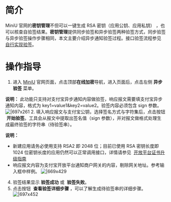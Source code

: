 # 简介

MiniU 官网的**密钥管理**不但可以一键生成 RSA 密钥（应用公钥、应用私钥） ，也可以核查自验签结果。**密钥管理**提供同步验签和异步验签两种验签方式，同步验签与异步验签操作步骤相同，本文主要介绍异步通知验签过程。接口验签流程参见 [自行实现验签](https://opendocs.alipay.com/open/200/106120)。

# 操作指导

1. 进入 [MiniU](https://miniu.alipay.com/) 官网页面，点击顶部**在线加密**导航，进入页面后，点击左侧 **异步验签** 菜单。

**说明：** 此功能只支持对支付宝异步通知内容做验签，响应报文需要填支付宝异步通知内容，格式为 key1=value1&key2=value2。验签内容必须包含 sign 参数。 ![|697x261](https://cdn.nlark.com/yuque/0/2021/png/179989/1636623246798-1c99e8b8-b36d-461a-8a78-f8100cec2f94.png#align=left&display=inline&height=719&margin=%5Bobject%20Object%5D&name=image.png&originHeight=719&originWidth=1920&size=109469&status=done&style=none&width=1920) 2. 填入响应报文与支付宝公钥，选择签名方式与字符集后，点击按钮  **开始验签**。工具会从报文中提取出签名值（sign 参数），并对报文做格式处理生成最终验签的字符串（待验签串）。

**说明：**

- 新建应用请务必使用支持 RSA2 即 2048 位；目前已使用 RSA 密钥长度即 1024 位密钥长度的应用仍然可以正常调用接口，详情请参见  [开放平台证书升级指南](https://opendocs.alipay.com/open/291/twngcd)
- 响应报文内容为支付宝开放平台通知商户网关的内容，剔除网关地址。参考输入框中样例。 ![|669x429](https://cdn.nlark.com/yuque/0/2021/png/179989/1636624027534-be268384-0a2a-4e8b-b3e2-68097c8ce50e.png#align=left&display=inline&height=639&margin=%5Bobject%20Object%5D&name=image.png&originHeight=639&originWidth=997&size=231533&status=done&style=none&width=997)

4. 验签结果显示 **验签成功** 或  **验签失败**。
5. 点击按钮  **查看验签详细步骤** ，可以了解生成待验签串的详细步骤。 ![|697x452](https://cdn.nlark.com/yuque/0/2021/png/179989/1636624126311-23c236f9-8702-45aa-9fd2-1c1759fbbf64.png#align=left&display=inline&height=647&margin=%5Bobject%20Object%5D&name=image.png&originHeight=647&originWidth=998&size=264699&status=done&style=none&width=998)
